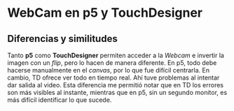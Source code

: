 # WebCam en p5 y TouchDesigner
## Diferencias y similitudes

Tanto **p5** como **TouchDesigner** permiten acceder a la _Webcam_ e invertir la imagen con un _flip_, pero lo hacen de manera diferente. En p5, todo debe hacerse manualmente en el _canvas_, por lo que fue difícil centrarla. En cambio, TD ofrece ver todo en tiempo real. Ahí tuve problemas al intentar dar salida al video. Esta diferencia me permitió notar que en TD los errores son más visibles al instante, mientras que en p5, sin un segundo monitor, es más difícil identificar lo que sucede.
